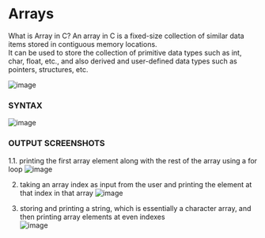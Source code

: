 # Arrays

What is Array in C?
An array in C is a fixed-size collection of similar data items stored in contiguous memory locations.  
It can be used to store the collection of primitive data types such as int, char, float, etc., and also derived and user-defined data types such as pointers, structures, etc.  

![image](https://user-images.githubusercontent.com/91966613/234364077-5b9ef7f2-1fa3-4eb1-9fe8-4a6a6b0a5745.png)

### SYNTAX
![image](https://user-images.githubusercontent.com/91966613/234364326-599b4373-004a-41fd-ba64-4e5dcf47b219.png)

### OUTPUT SCREENSHOTS

1.1. printing the first array element along with the rest of the array using a for loop
![image](https://user-images.githubusercontent.com/91966613/234437115-5db4eb1a-ff72-4113-bef6-b0ede3fd17a0.png)

2. taking an array index as input from the user and printing the element at that index in that array
![image](https://user-images.githubusercontent.com/91966613/234437000-86ec63eb-fd60-4bdd-8036-4cc18d4a815a.png)

3. storing and printing a string, which is essentially a character array, and then printing array elements at even indexes  
![image](https://user-images.githubusercontent.com/91966613/234365227-8ca81dc3-a76a-44e2-a4c3-5ee4e3a12066.png)
